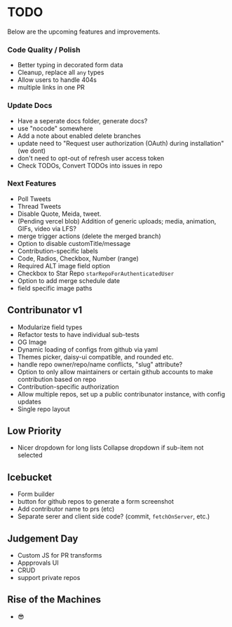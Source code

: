 # TODO

Below are the upcoming features and improvements.

### Code Quality / Polish

- Better typing in decorated form data
- Cleanup, replace all `any` types
- Allow users to handle 404s
- multiple links in one PR

### Update Docs

- Have a seperate docs folder, generate docs?
- use "nocode" somewhere
- Add a note about enabled delete branches
- update need to "Request user authorization (OAuth) during installation" (we dont)
- don't need to opt-out of refresh user access token
- Check TODOs, Convert TODOs into issues in repo

### Next Features

- Poll Tweets
- Thread Tweets
- Disable Quote, Meida, tweet.
- (Pending vercel blob) Addition of generic uploads; media, animation, GIFs, video via LFS?
- merge trigger actions (delete the merged branch)
- Option to disable customTitle/message
- Contribution-specific labels
- Code, Radios, Checkbox, Number (range)
- Required ALT image field option
- Checkbox to Star Repo `starRepoForAuthenticatedUser`
- Option to add merge schedule date
- field specific image paths

## Contribunator v1

- Modularize field types
- Refactor tests to have individual sub-tests
- OG Image
- Dynamic loading of configs from github via yaml
- Themes picker, daisy-ui compatible, and rounded etc.
- handle repo owner/repo/name conflicts, "slug" attribute?
- Option to only allow maintainers or certain github accounts to make contribution based on repo
- Contribution-specific authorization
- Allow multiple repos, set up a public contribunator instance, with config updates
- Single repo layout

## Low Priority

- Nicer dropdown for long lists Collapse dropdown if sub-item not selected

## Icebucket

- Form builder
- button for github repos to generate a form screenshot
- Add contributor name to prs (etc)
- Separate serer and client side code? (commit, `fetchOnServer`, etc.)

## Judgement Day

- Custom JS for PR transforms
- Appprovals UI
- CRUD
- support private repos

## Rise of the Machines

- 😎
